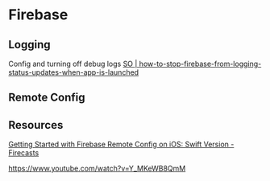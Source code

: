 # Firebase

## Logging


Config and turning off debug logs 
[SO | how-to-stop-firebase-from-logging-status-updates-when-app-is-launched](https://stackoverflow.com/questions/37311089/how-to-stop-firebase-from-logging-status-updates-when-app-is-launched?noredirect=1&lq=1)

## Remote Config


## Resources

[Getting Started with Firebase Remote Config on iOS: Swift Version - Firecasts](https://www.youtube.com/watch?v=3mDzJoDJIqc)


https://www.youtube.com/watch?v=Y_MKeWB8QmM